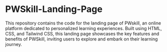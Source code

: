 # PWSkill-Landing-Page
This repository contains the code for the landing page of PWskill, an online platform dedicated to personalized learning experiences. Built using HTML, CSS, and Tailwind CSS, this landing page showcases the key features and benefits of PWSkill, inviting users to explore and embark on their learning journey.
